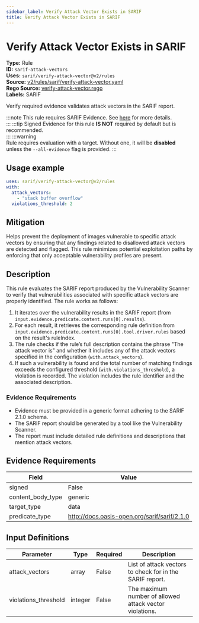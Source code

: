 ```yaml
---
sidebar_label: Verify Attack Vector Exists in SARIF
title: Verify Attack Vector Exists in SARIF
---  
```

# Verify Attack Vector Exists in SARIF  
**Type:** Rule  
**ID:** `sarif-attack-vectors`  
**Uses:** `sarif/verify-attack-vector@v2/rules`  
**Source:** [v2/rules/sarif/verify-attack-vector.yaml](https://github.com/scribe-public/sample-policies/blob/main/v2/rules/sarif/verify-attack-vector.yaml)  
**Rego Source:** [verify-attack-vector.rego](https://github.com/scribe-public/sample-policies/blob/main/v2/rules/sarif/verify-attack-vector.rego)  
**Labels:** SARIF  

Verify required evidence validates attack vectors in the SARIF report.

:::note 
This rule requires SARIF Evidence. See [here](https://deploy-preview-299--scribe-security.netlify.app/valint/sarif) for more details.  
::: 
:::tip 
Signed Evidence for this rule **IS NOT** required by default but is recommended.  
::: 
:::warning  
Rule requires evaluation with a target. Without one, it will be **disabled** unless the `--all-evidence` flag is provided.
::: 

## Usage example

```yaml
uses: sarif/verify-attack-vector@v2/rules
with:
  attack_vectors:
    - "stack buffer overflow"
  violations_threshold: 2
```

## Mitigation  
Helps prevent the deployment of images vulnerable to specific attack vectors by ensuring that any findings related to disallowed attack vectors are detected and flagged. This rule minimizes potential exploitation paths by enforcing that only acceptable vulnerability profiles are present.



## Description  
This rule evaluates the SARIF report produced by the Vulnerability Scanner to verify that vulnerabilities
associated with specific attack vectors are properly identified. The rule works as follows:

1. It iterates over the vulnerability results in the SARIF report (from `input.evidence.predicate.content.runs[0].results`).
2. For each result, it retrieves the corresponding rule definition from 
   `input.evidence.predicate.content.runs[0].tool.driver.rules` based on the result's ruleIndex.
3. The rule checks if the rule’s full description contains the phrase "The attack vector is" and whether it 
   includes any of the attack vectors specified in the configuration (`with.attack_vectors`).
4. If such a vulnerability is found and the total number of matching findings exceeds the configured threshold 
   (`with.violations_threshold`), a violation is recorded. The violation includes the rule identifier and the 
   associated description.

### **Evidence Requirements**

- Evidence must be provided in a generic format adhering to the SARIF 2.1.0 schema.
- The SARIF report should be generated by a tool like the Vulnerability Scanner.
- The report must include detailed rule definitions and descriptions that mention attack vectors.


## Evidence Requirements  
| Field | Value |
|-------|-------|
| signed | False |
| content_body_type | generic |
| target_type | data |
| predicate_type | http://docs.oasis-open.org/sarif/sarif/2.1.0 |

## Input Definitions  
| Parameter | Type | Required | Description |
|-----------|------|----------|-------------|
| attack_vectors | array | False | List of attack vectors to check for in the SARIF report. |
| violations_threshold | integer | False | The maximum number of allowed attack vector violations. |


